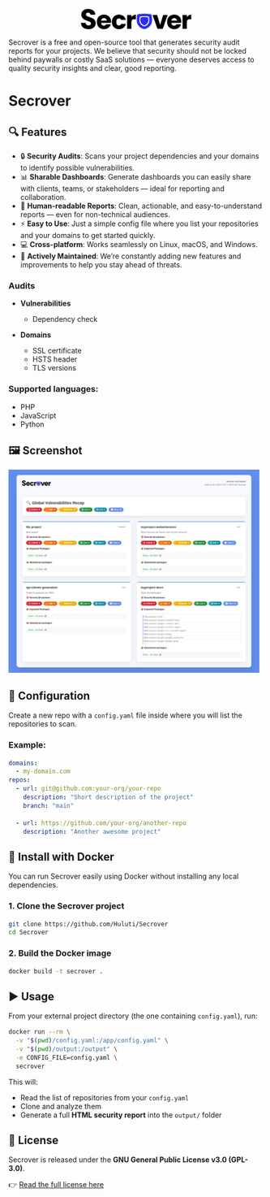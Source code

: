 <p align="center">
    <img src="https://github.com/Huluti/Secrover/blob/main/assets/secrover.png" height="40" alt="Secrover" />
</p>

Secrover is a free and open-source tool that generates security audit reports for your projects.
We believe that security should not be locked behind paywalls or costly SaaS solutions — everyone deserves access to quality security insights and clear, good reporting.

# Secrover

## 🔍 Features

- 🔒 **Security Audits**: Scans your project dependencies and your domains to identify possible vulnerabilities.
- 📊 **Sharable Dashboards**: Generate dashboards you can easily share with clients, teams, or stakeholders — ideal for reporting and collaboration.
- 🧠 **Human-readable Reports**:  Clean, actionable, and easy-to-understand reports — even for non-technical audiences.
- ⚡ **Easy to Use**: Just a simple config file where you list your repositories and your domains to get started quickly.
- 💻 **Cross-platform**: Works seamlessly on Linux, macOS, and Windows.
- 🌟 **Actively Maintained**:  We’re constantly adding new features and improvements to help you stay ahead of threats.

### Audits
- **Vulnerabilities**
  - Dependency check

- **Domains**
  - SSL certificate
  - HSTS header
  - TLS versions

### Supported languages:
- PHP
- JavaScript
- Python

## 🖼️ Screenshot

<a href="https://github.com/Huluti/Secrover/blob/main/assets/screenshot.png">
  <img src="https://github.com/Huluti/Secrover/blob/main/assets/screenshot.png" height="400" alt="Secrover" />
</a>

## 📁 Configuration

Create a new repo with a `config.yaml` file inside where you will list the repositories to scan.

### Example:

```yaml
domains:
  - my-domain.com
repos:
  - url: git@github.com:your-org/your-repo
    description: "Short description of the project"
    branch: "main"

  - url: https://github.com/your-org/another-repo
    description: "Another awesome project"
```

## 🐳 Install with Docker

You can run Secrover easily using Docker without installing any local dependencies.

### 1. Clone the Secrover project

```bash
git clone https://github.com/Huluti/Secrover
cd Secrover
```

### 2. Build the Docker image

```bash
docker build -t secrover .
```

## ▶️ Usage

From your external project directory (the one containing `config.yaml`), run:

```bash
docker run --rm \
  -v "$(pwd)/config.yaml:/app/config.yaml" \
  -v "$(pwd)/output:/output" \
  -e CONFIG_FILE=config.yaml \
  secrover
```

This will:

* Read the list of repositories from your `config.yaml`
* Clone and analyze them
* Generate a full **HTML security report** into the `output/` folder

## 📄 License

Secrover is released under the **GNU General Public License v3.0 (GPL-3.0)**.

👉 [Read the full license here](https://www.gnu.org/licenses/gpl-3.0.en.html)

